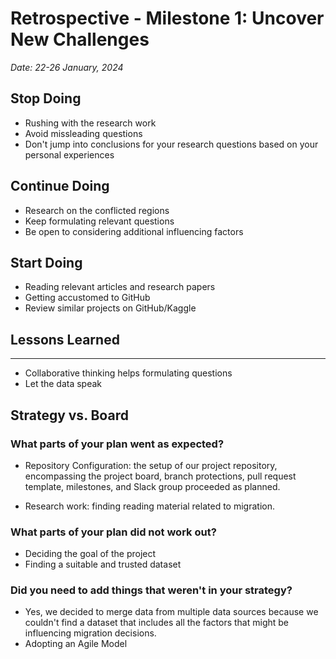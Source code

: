 
# Retrospective - Milestone 1: Uncover New Challenges
*Date: 22-26 January, 2024*

## Stop Doing
- Rushing with the research work
- Avoid missleading questions
- Don't jump into conclusions for your research questions based on your personal experiences


## Continue Doing
- Research on the conflicted regions
- Keep formulating relevant questions
- Be open to considering additional influencing factors 

## Start Doing
- Reading relevant articles and research papers
- Getting accustomed to GitHub
- Review similar projects on GitHub/Kaggle

## Lessons Learned

---
- Collaborative thinking helps formulating questions
- Let the data speak


## Strategy vs. Board

### What parts of your plan went as expected?
- Repository Configuration: the setup of our project repository, encompassing the project board, branch protections, pull request template, milestones, and Slack group proceeded as planned. 

- Research work: finding reading material related to migration.

### What parts of your plan did not work out?
- Deciding the goal of the project
- Finding a suitable and trusted dataset

### Did you need to add things that weren't in your strategy?
- Yes, we decided to merge data from multiple data sources because we couldn't find a dataset that includes all the factors that might be influencing migration decisions.
- Adopting an Agile Model



